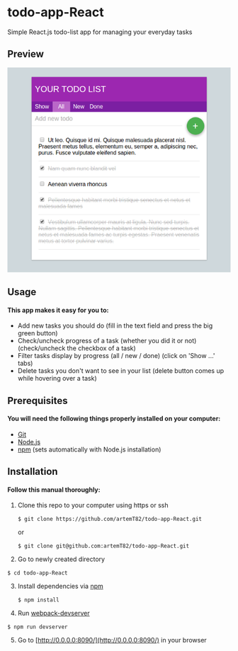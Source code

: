 # todo-app-React
Simple React.js todo-list app for managing your everyday tasks

## Preview
![Preview](/public/images/preview.png "Todo-list app preview")

## Usage
#### This app makes it easy for you to:
* Add new tasks you should do (fill in the text field and press the big green button)
* Check/uncheck progress of a task (whether you did it or not) (check/uncheck the checkbox of a task)
* Filter tasks display by progress (all / new / done) (click on 'Show ...' tabs)
* Delete tasks you don't want to see in your list (delete button comes up while hovering over a task)

## Prerequisites
#### You will need the following things properly installed on your computer:
* [Git](http://git-scm.com)
* [Node.js](https://nodejs.org/en)
* [npm](https://nodejs.org/en) (sets automatically with Node.js installation)

## Installation
#### Follow this manual thoroughly:
1. Clone this repo to your computer using https or ssh

    ```
    $ git clone https://github.com/artemT82/todo-app-React.git
    ```
    or
    
    ```
    $ git clone git@github.com:artemT82/todo-app-React.git
    ```
2. Go to newly created directory

  ```
  $ cd todo-app-React
  ```
3. Install dependencies via [npm](https://www.npmjs.com)  
    ```
    $ npm install
    ```
4. Run [webpack-devserver](https://webpack.github.io/docs/webpack-dev-server.html)

  ```
  $ npm run devserver
  ```
5. Go to [http://0.0.0.0:8090/](http://0.0.0.0:8090/) in your browser
